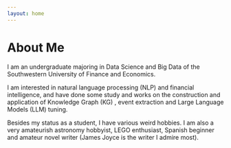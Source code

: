 ```yaml
---
layout: home
---
```

# About Me

I am an undergraduate majoring in Data Science and Big Data of the Southwestern University of Finance and Economics.

I am interested in natural language processing (NLP) and financial intelligence, and have done some study and works on the construction and application of Knowledge Graph (KG) , event extraction and Large Language Models (LLM) tuning.

Besides my status as a student, I have various weird hobbies. I am also a very amateurish astronomy hobbyist, LEGO enthusiast, Spanish beginner and amateur novel writer (James Joyce is the writer I admire most). 


 



